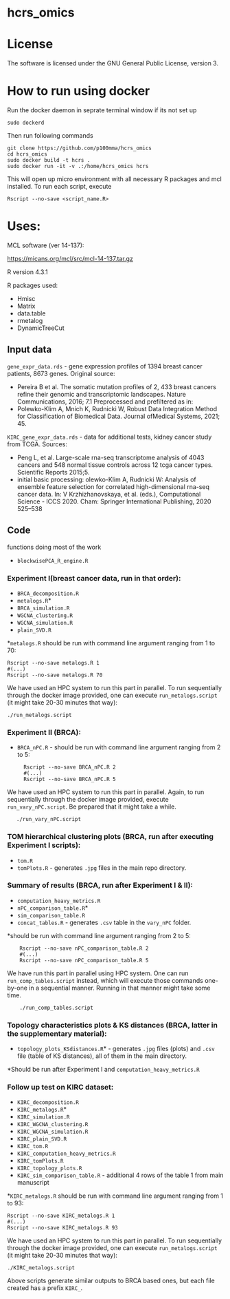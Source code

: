 # hcrs_omics

# License
The software is licensed under the GNU General Public License, version 3.

# How to run using docker

Run the docker daemon in seprate terminal window if its not set up

	sudo dockerd

Then run following commands

	git clone https://github.com/p100mma/hcrs_omics
	cd hcrs_omics
	sudo docker build -t hcrs .
	sudo docker run -it -v .:/home/hcrs_omics hcrs

This will open up micro environment with all necessary R packages and mcl installed. To run each script, execute

	Rscript --no-save <script_name.R>
 

# Uses:

MCL software (ver 14-137):

https://micans.org/mcl/src/mcl-14-137.tar.gz

R version 4.3.1

R packages used:
- Hmisc
- Matrix
- data.table
- rmetalog
- DynamicTreeCut

## Input data

`gene_expr_data.rds` - gene expression profiles of 1394 breast cancer patients, 8673 genes.
Original source:
- Pereira B et al. The somatic mutation profiles of 2, 433 breast cancers refine their genomic and transcriptomic landscapes. Nature Communications, 2016; 7.1
Preprocessed and prefiltered as in:
- Polewko-Klim A, Mnich K, Rudnicki W, Robust Data Integration Method for Classification of Biomedical Data. Journal ofMedical Systems, 2021; 45.

`KIRC_gene_expr_data.rds` - data for additional tests, kidney cancer study from TCGA. Sources:
- Peng L, et al. Large-scale rna-seq transcriptome analysis of 4043 cancers and 548 normal tissue controls across 12 tcga cancer types. Scientific Reports 2015;5.
- initial basic processing: olewko-Klim A, Rudnicki W: Analysis of ensemble feature selection for correlated high-dimensional rna-seq cancer data. In: V Krzhizhanovskaya, et al. (eds.), Computational Science - ICCS 2020. Cham: Springer International Publishing, 2020 525–538

## Code

functions doing most of the work
- `blockwisePCA_R_engine.R`

### Experiment I(breast cancer data, run in that order):

- `BRCA_decomposition.R`
- `metalogs.R`*
- `BRCA_simulation.R`
- `WGCNA_clustering.R`
- `WGCNA_simulation.R`
- `plain_SVD.R`

*`metalogs.R` should be run with command line argument ranging from 1 to 70:

	Rscript --no-save metalogs.R 1
 	#(...)
  	Rscript --no-save metalogs.R 70
   
We have used an HPC system to run this part in parallel.
To run sequentially through the docker image provided, one can execute `run_metalogs.script` (it might take 20-30 minutes that way):

	./run_metalogs.script

### Experiment II (BRCA):

- `BRCA_nPC.R` - should be run with command line argument ranging from 2 to 5:
  
        Rscript --no-save BRCA_nPC.R 2
        #(...)
        Rscript --no-save BRCA_nPC.R 5

We have used an HPC system to run this part in parallel. 
Again, to run sequentially through the docker image provided, execute `run_vary_nPC.script`. Be prepared that it might take a while.

       ./run_vary_nPC.script

### TOM hierarchical clustering plots (BRCA, run after executing Experiment I scripts):

- `tom.R`
- `tomPlots.R` - generates `.jpg` files in the main repo directory.

### Summary of results (BRCA, run after Experiment I & II):

- `computation_heavy_metrics.R`
- `nPC_comparison_table.R`*
- `sim_comparison_table.R`
- `concat_tables.R`  - generates `.csv` table in the `vary_nPC` folder. 

*should be run with command line argument ranging from 2 to 5:
  
        Rscript --no-save nPC_comparison_table.R 2
        #(...)
        Rscript --no-save nPC_comparison_table.R 5

We have run this part in parallel using HPC system.
One can run `run_comp_tables.script` instead, which will execute those commands one-by-one in a sequential manner. Running in that manner might take some time.

        ./run_comp_tables.script



### Topology characteristics plots & KS distances (BRCA, latter in the supplementary material):

- `topology_plots_KSdistances.R`* - generates `.jpg` files (plots) and `.csv` file (table of KS distances), all of them in the main directory. 

*Should be run after Experiment I and `computation_heavy_metrics.R`

### Follow up test on KIRC dataset:

- `KIRC_decomposition.R`
- `KIRC_metalogs.R`*
- `KIRC_simulation.R`
- `KIRC_WGCNA_clustering.R`
- `KIRC_WGCNA_simulation.R`
- `KIRC_plain_SVD.R`
- `KIRC_tom.R`
- `KIRC_computation_heavy_metrics.R`
- `KIRC_tomPlots.R`
- `KIRC_topology_plots.R`
- `KIRC_sim_comparison_table.R` - additional 4 rows of the table 1 from main manuscript

*`KIRC_metalogs.R` should be run with command line argument ranging from 1 to 93:

	Rscript --no-save KIRC_metalogs.R 1
 	#(...)
  	Rscript --no-save KIRC_metalogs.R 93
   
We have used an HPC system to run this part in parallel.
To run sequentially through the docker image provided, one can execute `run_metalogs.script` (it might take 20-30 minutes that way):

	./KIRC_metalogs.script
Above scripts generate similar outputs to BRCA based ones, but each file created has a prefix `KIRC_`.
